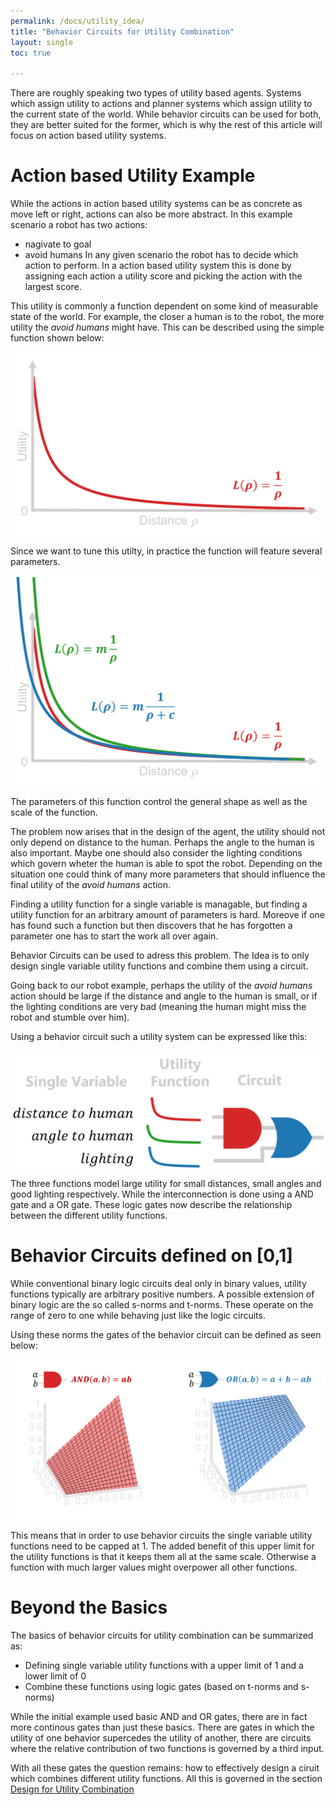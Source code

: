 ```yaml
---
permalink: /docs/utility_idea/
title: "Behavior Circuits for Utility Combination"
layout: single
toc: true

---
```



There are roughly speaking two types of utility based agents.
Systems which assign utility to actions and  planner systems which assign utility to the current state of the world.
While behavior circuits can be used for both, they are better suited for the former, which is why the rest of this article will focus on action based utility systems.

# Action based Utility Example

While the actions in  action based utility systems can be as concrete as move left or right, actions can also be more abstract.
In this example scenario a robot has two actions:
* nagivate to goal
* avoid humans
In any given scenario the robot has to decide which action to perform.
In a action based utility system this is done by assigning each action a utility score and picking the action with the largest score.

This utility is commonly a function dependent on some kind of measurable state of the world.
For example, the closer a human is to the robot, the more utility the *avoid humans* might have.
This can be described using the simple function shown below:

![simplest_utility_function](https://raw.githubusercontent.com/behavior-circuits/website/master/images/simplest_utility_function.png)

Since we want to tune this utilty, in practice the function will feature several parameters.

![param_utility_function](https://raw.githubusercontent.com/behavior-circuits/website/master/images/param_utility_function.png)

The parameters of this function control the general shape as well as the scale of the function.

The problem now arises that in the design of the agent, the utility should not only depend on distance to the human.
Perhaps the angle to the human is also important. Maybe one should also consider the lighting conditions which govern wheter the human is able to spot the robot.
Depending on the situation one could think of many more parameters that should influence the final utility of the *avoid humans* action.

Finding a utility function for a single variable is managable, but finding a utility function for an arbitrary amount of parameters is hard.
Moreove if one has found such a function but then discovers that he has forgotten a parameter one has to start the work all over again.


Behavior Circuits can be used to adress this problem.
The Idea is to only design single variable utility functions and combine them using a circuit.

Going back to our robot example, perhaps the utility of the *avoid humans* action should be large 
if the distance and angle to the human is small, or if the lighting conditions are very bad (meaning the human might miss the robot and stumble over him).


Using a behavior circuit such a utility system can be expressed like this:

![example_utility_circuit](https://raw.githubusercontent.com/behavior-circuits/website/master/images/example_utility_circuit.png)


The three functions model large utility for small distances, small angles and good lighting respectively.
While the interconnection is done using a AND gate and a OR gate.
These logic gates now describe the relationship between the different utility functions.

# Behavior Circuits defined on [0,1]
While conventional binary logic circuits deal only in binary values, utility functions typically are arbitrary positive numbers.
A possible extension of binary logic are the so called s-norms and t-norms.
These operate on the range of zero to one while behaving just like the logic circuits.

Using these norms the gates of the behavior circuit can be defined as seen below:


![s_t_norms](https://raw.githubusercontent.com/behavior-circuits/website/master/images/s_t_norms.png)


This means that in order to use behavior circuits the single variable utility functions need to be capped at 1.
The added benefit of this upper limit for the utility functions is that it keeps them all at the same scale.
Otherwise a function with much larger values might overpower all other functions.


# Beyond the Basics

The basics of behavior circuits for utility combination can be summarized as:
* Defining single variable utility functions with a upper limit of 1 and a lower limit of 0
* Combine these functions using logic gates (based on t-norms and s-norms) 


While the initial example used basic AND and OR gates, there are in fact more continous gates than just these basics.
There are gates in which the utility of one behavior supercedes the utility of another, there are circuits where the relative contribution of two functions is governed by a third input.

With all these gates the question remains: how to effectively design a ciruit which combines different utility functions.
All this is governed in the section [Design for Utility Combination](utility_design.md)




